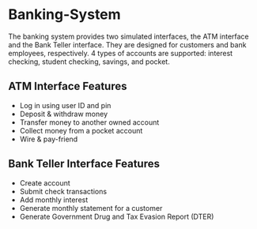 # Banking-System
The banking system provides two simulated interfaces, the ATM interface and the Bank Teller interface. They are designed for customers and bank employees, respectively. 4 types of accounts are supported: interest checking, student checking, savings, and pocket.
## ATM Interface Features
- Log in using user ID and pin
- Deposit & withdraw money
- Transfer money to another owned account
- Collect money from a pocket account
- Wire & pay-friend
## Bank Teller Interface Features
- Create account
- Submit check transactions
- Add monthly interest
- Generate monthly statement for a customer
- Generate Government Drug and Tax Evasion Report (DTER)
